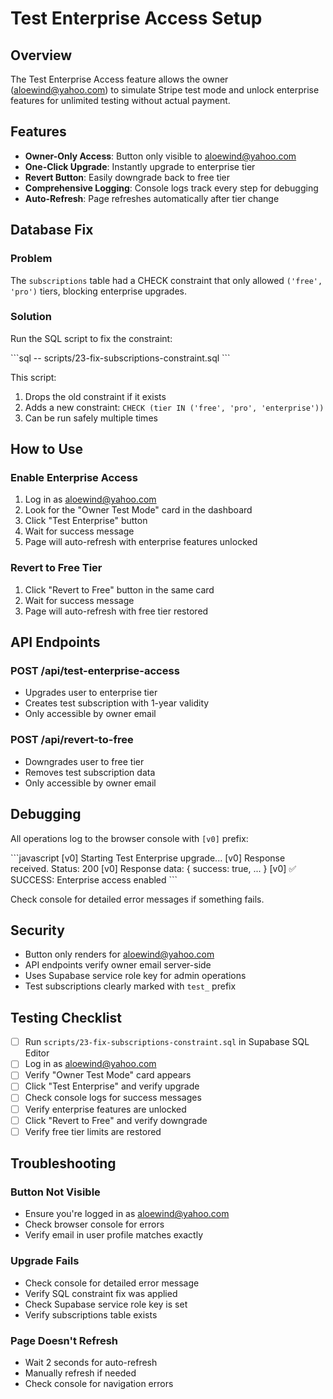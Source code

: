 # Test Enterprise Access Setup

## Overview

The Test Enterprise Access feature allows the owner (aloewind@yahoo.com) to simulate Stripe test mode and unlock enterprise features for unlimited testing without actual payment.

## Features

- **Owner-Only Access**: Button only visible to aloewind@yahoo.com
- **One-Click Upgrade**: Instantly upgrade to enterprise tier
- **Revert Button**: Easily downgrade back to free tier
- **Comprehensive Logging**: Console logs track every step for debugging
- **Auto-Refresh**: Page refreshes automatically after tier change

## Database Fix

### Problem
The `subscriptions` table had a CHECK constraint that only allowed `('free', 'pro')` tiers, blocking enterprise upgrades.

### Solution
Run the SQL script to fix the constraint:

\`\`\`sql
-- scripts/23-fix-subscriptions-constraint.sql
\`\`\`

This script:
1. Drops the old constraint if it exists
2. Adds a new constraint: `CHECK (tier IN ('free', 'pro', 'enterprise'))`
3. Can be run safely multiple times

## How to Use

### Enable Enterprise Access

1. Log in as aloewind@yahoo.com
2. Look for the "Owner Test Mode" card in the dashboard
3. Click "Test Enterprise" button
4. Wait for success message
5. Page will auto-refresh with enterprise features unlocked

### Revert to Free Tier

1. Click "Revert to Free" button in the same card
2. Wait for success message
3. Page will auto-refresh with free tier restored

## API Endpoints

### POST /api/test-enterprise-access
- Upgrades user to enterprise tier
- Creates test subscription with 1-year validity
- Only accessible by owner email

### POST /api/revert-to-free
- Downgrades user to free tier
- Removes test subscription data
- Only accessible by owner email

## Debugging

All operations log to the browser console with `[v0]` prefix:

\`\`\`javascript
[v0] Starting Test Enterprise upgrade...
[v0] Response received. Status: 200
[v0] Response data: { success: true, ... }
[v0] ✅ SUCCESS: Enterprise access enabled
\`\`\`

Check console for detailed error messages if something fails.

## Security

- Button only renders for aloewind@yahoo.com
- API endpoints verify owner email server-side
- Uses Supabase service role key for admin operations
- Test subscriptions clearly marked with `test_` prefix

## Testing Checklist

- [ ] Run `scripts/23-fix-subscriptions-constraint.sql` in Supabase SQL Editor
- [ ] Log in as aloewind@yahoo.com
- [ ] Verify "Owner Test Mode" card appears
- [ ] Click "Test Enterprise" and verify upgrade
- [ ] Check console logs for success messages
- [ ] Verify enterprise features are unlocked
- [ ] Click "Revert to Free" and verify downgrade
- [ ] Verify free tier limits are restored

## Troubleshooting

### Button Not Visible
- Ensure you're logged in as aloewind@yahoo.com
- Check browser console for errors
- Verify email in user profile matches exactly

### Upgrade Fails
- Check console for detailed error message
- Verify SQL constraint fix was applied
- Check Supabase service role key is set
- Verify subscriptions table exists

### Page Doesn't Refresh
- Wait 2 seconds for auto-refresh
- Manually refresh if needed
- Check console for navigation errors
</markdown>
